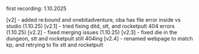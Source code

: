 first recording: 1.10.2025

[v2] - added re:bound and onebitadventure, oba has file error inside vs studio (1.10.25)
[v2.1] - tried fixing ditd, stt, and rocketpult 404 errors (1.10.25)
[v2.2] - fixed merging issues (1.10.25)
[v2.3] - fixed die in the dungeon, stt and rocketpult still 404ing
[v2.4] - renamed webpage to match kp, and retrying to fix stt and rocketpult
